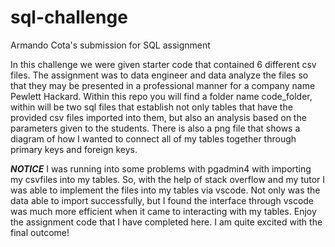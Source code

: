 # sql-challenge
Armando Cota's submission for SQL assignment


In this challenge we were given starter code that contained 6 different csv files. The assignment was to data engineer and data analyze the files so that they may be presented 
in a professional manner for a company name Pewlett Hackard. Within this repo you will find a folder name code_folder, within will be two sql files that establish not only tables 
that have the provided csv files imported into them, but also an analysis based on the parameters given to the students. There is also a png file that shows a diagram of how I wanted to connect all of my tables together through primary keys and foreign keys. 

***NOTICE***
I was running into some problems with pgadmin4 with importing my csvfiles into my tables. So, with the help of stack overflow and my tutor I was able to implement the files into my
tables via vscode. Not only was the data able to import successfully, but I found the interface through vscode was much more efficient when it came to interacting with my tables. 
Enjoy the assignment code that I have completed here. I am quite excited with the final outcome! 
